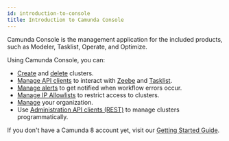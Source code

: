 ```yaml
---
id: introduction-to-console
title: Introduction to Camunda Console
---
```


Camunda Console is the management application for the included products, such as Modeler, Tasklist, Operate, and Optimize.

Using Camunda Console, you can:

- [Create](./manage-clusters/create-cluster.md) and [delete](./manage-clusters/delete-cluster.md) clusters.
- [Manage API clients](./manage-clusters/manage-api-clients.md) to interact with [Zeebe](/components/zeebe/zeebe-overview.md) and [Tasklist](/components/tasklist/introduction-to-tasklist.md).
- [Manage alerts](./manage-clusters/manage-alerts.md) to get notified when workflow errors occur.
- [Manage IP Allowlists](./manage-clusters/manage-ip-whitelists.md) to restrict access to clusters.
- [Manage](./manage-organization/organization-settings.md) your organization.
- Use [Administration API clients (REST)](apis-tools/administration-api/administration-api-reference.md) to manage clusters programmatically.

If you don't have a Camunda 8 account yet, visit our [Getting Started Guide](../../guides/create-account.md).

